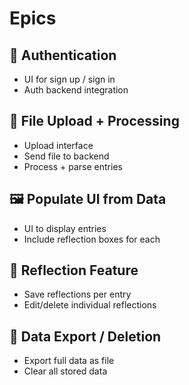 # Epics

## 🧩 Authentication
- UI for sign up / sign in
- Auth backend integration

## 📂 File Upload + Processing
- Upload interface
- Send file to backend
- Process + parse entries

## 🖼 Populate UI from Data
- UI to display entries
- Include reflection boxes for each

## 📝 Reflection Feature
- Save reflections per entry
- Edit/delete individual reflections

## 💾 Data Export / Deletion
- Export full data as file
- Clear all stored data
